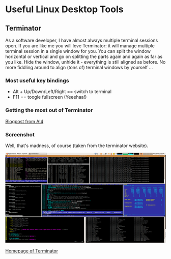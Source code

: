 # Useful Linux Desktop Tools

## Terminator

As a software developer, I have almost always multiple terminal sessions open. If you are like me you will love Terminator: it will manage multiple terminal session in a single window for you. You can split the window horizontal or vertical and go on splitting the parts again and again as far as you like. Hide the window, unhide it - everything is still  aligned as before. No more fiddling around to align (tons of) terminal windows by yourself ...

### Most useful key bindings

  * Alt + Up/Down/Left/Right == switch to terminal
  * F11 == toogle fullscreen (Yeeehaa!)
   
### Getting the most out of Terminator

[Blogpost from Al4](http://blog.al4.co.nz/2011/05/getting-the-most-out-of-terminator/)

### Screenshot

Well, that's madness, of course (taken from the terminator website).

![terminator madness](./terminator-mad.png)

[Homepage of Terminator](http://gnometerminator.blogspot.co.at/p/introduction.html)

